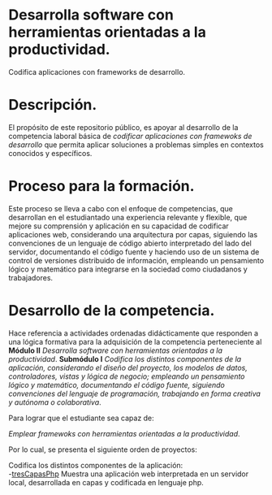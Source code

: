 # Desarrolla software con herramientas orientadas a la productividad.

Codifica aplicaciones con frameworks de desarrollo.


# Descripción.
El propósito de este repositorio público, es apoyar al desarrollo de la competencia laboral básica de 
_codificar aplicaciones con framewoks de desarrollo_ que permita aplicar soluciones a problemas simples en contextos conocidos y específicos.

# Proceso para la formación. 
Este  proceso se lleva a cabo con el enfoque de competencias, que desarrollan en el estudiantado 
una experiencia relevante y flexible, que mejore su comprensión y aplicación en su capacidad de codificar aplicaciones web, 
considerando una arquitectura por capas,  siguiendo las convenciones de un  lenguaje de código abierto interpretado 
del lado del servidor, documentando el código fuente y haciendo uso de un sistema de control de versiones distribuido 
de información,  empleando un pensamiento lógico y matemático para integrarse en la sociedad como ciudadanos y trabajadores.

# Desarrollo de la competencia. 
Hace referencia a actividades ordenadas didácticamente que responden a una lógica formativa para la adquisición de la 
competencia perteneciente al **Módulo II** _Desarrolla software con herramientas orientadas a la productividad_.
**Submódulo I** _Codifica los distintos componentes de la aplicación, considerando el diseño del proyecto, los modelos de 
datos, controladores, vistas y lógica de negocio; empleando un pensamiento lógico y matemático, documentando el código fuente, 
siguiendo convenciones del lenguaje de programación, trabajando en forma creativa y autónoma o colaborativa_.

Para lograr que el estudiante sea capaz de: 

_Emplear framewoks con herramientas orientadas a la productividad_.

Por lo cual, se presenta el siguiente orden de proyectos:

Codifica los distintos componentes de la aplicación:
</br>
-[tresCapasPhp](https://github.com/miRepositorioGit/tresCapasPhp) Muestra una aplicación web interpretada en un servidor local, desarrollada en capas y codificada en lenguaje php.



</br>